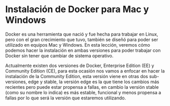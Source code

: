 # Instalación de Docker para Mac y Windows

Docker es una herramienta que nació y fue hecha para trabajar en Linux, pero con el gran crecimiento que tuvo, también se diseñó para poder ser utilizado en equipos Mac y Windows. En esta lección, veremos cómo podemos hacer la instalación en ambas versiones para poder trabajar con Docker sin tener que cambiar de sistema operativo.

Actualmente existen dos versiones de Docker, Enterprise Edition (EE) y Community Edition (CE), para esta ocasión nos vamos a enfocar en hacer la instalación de la Community Edition, esta versión viene en otras dos sub-versiones, edge y stable, la versión edge es la que tiene los cambios más recientes pero puede estar propensa a fallas, en cambio la versión stable (como su nombre lo indica) es más estable, funcional y menos propensa a fallas por lo que será la versión que estaremos utilizando.